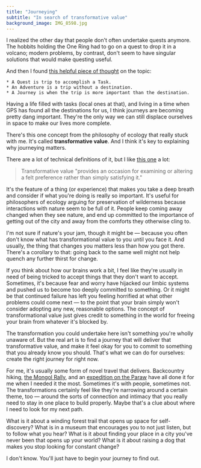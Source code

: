 ```yaml
---
title: "Journeying"
subtitle: "In search of transformative value"
background_image: IMG_8598.jpg
---
```

I realized the other day that people don't often undertake quests anymore. The hobbits holding the One Ring had to go on a quest to drop it in a volcano; modern problems, by contrast, don't seem to have singular solutions that would make questing useful. 

And then I found [this helpful piece of thought](https://fandomdonuts.wordpress.com/2016/08/26/difference-between-quest-adventure-and-a-journey/) on the topic:
```
* A Quest is trip to accomplish a Task. 
* An Adventure is a trip without a destination. 
* A Journey is when the trip is more important than the destination. 
```
Having a life filled with tasks (local ones at that), and living in a time when GPS has found all the destinations for us, I think journeys are becoming pretty dang important. They're the only way we can still displace ourselves in space to make our lives more complete.

There's this one concept from the philosophy of ecology that really stuck with me. It's called **transformative value**. And I think it's key to explaining why journeying matters.

There are a lot of technical definitions of it, but I like [this one](https://books.google.ca/books?id=OzUMrO4xwRMC&pg=PA52&dq=transformative+value&hl=en&sa=X&ved=0ahUKEwiewZHn29jYAhVIzGMKHeIuDPIQ6AEIKTAA#v=onepage&q=transformative%20value&f=false) a lot:

> Transformative value "provides an occasion for examining or altering a felt preference rather than simply satisfying it."

It's the feature of a thing (or experience) that makes you take a deep breath and consider if what you're doing is really so important. It's useful for philosophers of ecology arguing for preservation of wilderness because interactions with nature seem to be full of it. People keep coming away changed when they see nature, and end up committed to the importance of getting out of the city and away from the comforts they otherwise cling to.

I'm not sure if nature's your jam, though it might be — because you often don't know what has transformational value to you until you face it. And usually, the thing that changes you matters less than how you got there. There's a corollary to that: going back to the same well might not help quench any further thirst for change.

If you think about how our brains work a bit, I feel like they're usually in need of being tricked to accept things that they don't want to accept. Sometimes, it's because fear and worry have hijacked our limbic systems and pushed us to become too deeply committed to something. Or it might be that continued failure has left you feeling horrified at what other problems could come next — to the point that your brain simply won't consider adopting any new, reasonable options. The concept of transformational value just gives credit to something in the world for freeing your brain from whatever it's blocked by.

The transformation you could undertake here isn't something you're wholly unaware of. But the real art is to find a journey that will deliver that transformative value, and make it feel okay for you to commit to something that you already know you should. That's what we can do for ourselves: create the right journey for right now.

For me, it's usually some form of novel travel that delivers. Backcountry hiking, [the Mongol Rally](http://www.theadventurists.com/mongol-rally/), and an [expedition on the Paraw](https://www.taophilippines.com/) have all done it for me when I needed it the most. Sometimes it's with people, sometimes not. The transformations certainly feel like they're narrowing around a certain theme, too — around the sorts of connection and intimacy that you really need to stay in one place to build properly. Maybe that's a clue about where I need to look for my next path.

What is it about a winding forest trail that opens up space for self-discovery? What is in a museum that encourages you to not just listen, but to follow what you hear?  What is it about finding your place in a city you've never been that opens up your world? What is it about raising a dog that makes you stop looking for constant change?

I don't know. You'll just have to begin your journey to find out.